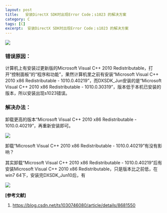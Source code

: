 ```yaml
---
layout: post
title:   安装DirectX SDK时出现Error Code；s1023 的解决方案  
category: C
tags: [C]
excerpt:  安装DirectX SDK时出现Error Code；s1023 的解决方案
---
```


![](http://www.nangongyibin.com/assets/images/dec1.jpg)

### 错误原因： ###

计算机上有安装过更新版的Microsoft Visual C++ 2010 Redistributable，打开“控制面板”的“程序和功能”，果然计算机里之前有安装“Microsoft Visual C++ 2010 x86 Redistributable - 1010.0.40219”，而DXSDK_Jun安装的是“Microsoft Visual C++ 2010 x86 Redistributable - 1010.0.30319”，版本低于本机已安装的版本，所以安装出现s1023错误。


### 解决办法： ###

卸载更高的版本“Microsoft Visual C++ 2010 x86 Redistributable - 1010.0.40219”，再重新安装即可。

![](http://www.nangongyibin.com/assets/images/dec2.jpg)

卸载“Microsoft Visual C++ 2010 x86 Redistributable - 1010.0.40219”有没有影响？

其实卸载“Microsoft Visual C++ 2010 x86 Redistributable - 1010.0.40219”后有安装Microsoft Visual C++ 2010 x86 Redistributable，只是版本比之前低，在win7 64下，安装完DXSDK_Jun10后，有

![](http://www.nangongyibin.com/assets/images/dec3.jpg)

**[参考文献]**

1. <https://blog.csdn.net/ts1030746080/article/details/8681550>